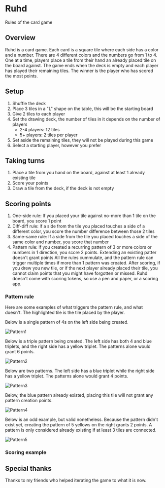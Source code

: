 # Ruhd
Rules of the card game
## Overview 
Ruhd is a card game. Each card is a square tile where each side has a color and a number. There are 4 different colors and the numbers go from 1 to 4. One at a time, players place a tile from their hand an already placed tile on the board against. The game ends when the deck is empty and each player has played their remaining tiles. The winner is the player who has scored the most points.
## Setup
1. Shuffle the deck
2. Place 3 tiles in a "L" shape on the table, this will be the starting board
3. Give 2 tiles to each player
4. Set the drawing deck, the number of tiles in it depends on the number of players
    - 2-4 players: 12 tiles
    - 5+ players: 2 tiles per player
5. Set aside the remaining tiles, they will not be played during this game
6. Select a starting player, however you prefer
## Taking turns
1. Place a tile from you hand on the board, against at least 1 already existing tile
2. Score your points
3. Draw a tile from the deck, if the deck is not empty
## Scoring points
1. One-side rule: If you placed your tile against no-more than 1 tile on the board, you score 1 point
2. Diff-diff rule: If a side from the tile you placed touches a side of a different color, you score the number difference between those 2 tiles
3. Same-same rule: If a side from the tile you placed touches a side of the same color and number, you score that number
4. Pattern rule: If you created a recurring pattern of 3 or more colors or numbers in 1 direction, you score 2 points. Extending an existing patter doesn't grant points
All the rules cummulate, and the pattern rule can trigger multiple times if more than 1 pattern was created.
After scoring, if you drew you new tile, or if the next player already placed their tile, you cannot claim points that you might have forgotten or missed.
Ruhd doesn't come with scoring tokens, so use a pen and paper, or a scoring app.
### Pattern rule
Here are some examples of what triggers the pattern rule, and what doesn't. The highlighted tile is the tile placed by the player.

Below is a single pattern of 4s on the left side being created.

![Pattern1](https://user-images.githubusercontent.com/2688838/224567089-0c6e3348-efb9-4959-8fca-e60d8afda83f.png)

Below is a triple pattern being created. The left side has both 4 and blue triplets, and the right side has a yellow triplet. The patterns alone would grant 6 points.

![Pattern2](https://user-images.githubusercontent.com/2688838/224567079-96817a15-1e79-432a-b085-10e5181a44ba.png)

Below are two patterns. The left side has a blue triplet while the right side has a yellow triplet. The patterns alone would grant 4 points.

![Pattern3](https://user-images.githubusercontent.com/2688838/224567071-0f3b02ce-d76d-4523-94ae-645d8abb8137.png)

Below, the blue pattern already existed, placing this tile will not grant any pattern creation points.

![Pattern4](https://user-images.githubusercontent.com/2688838/224567064-7cab0ebd-b125-4fff-88e5-2649c042e747.png)

Below is an odd example, but valid nonetheless. Because the pattern didn't exist yet, creating the pattern of 5 yellows on the right grants 2 points. A pattern is only considered already existing if at least 3 tiles are connected. 

![Pattern5](https://user-images.githubusercontent.com/2688838/224566532-00f5341c-c7e2-4292-8584-a58ad78a2543.png)

### Scoring example
## Special thanks
Thanks to my friends who helped iterating the game to what it is now.
